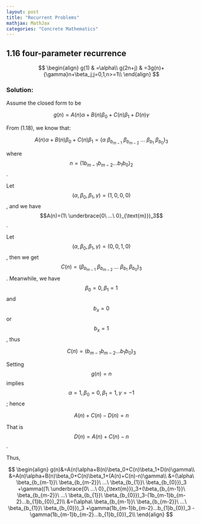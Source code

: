 ```yaml
---
layout: post
title: "Recurrent Problems"
mathjax: MathJax
categories: "Concrete Mathematics"
---
```



##  1.16 four-parameter recurrence


$$
\begin{align}
 g(1) & =\alpha\\
 g(2n+j) & =3g(n)+{\gamma}n+\beta_j;j=0,1,n>=1\\
\end{align}
$$

### Solution:


Assume the closed form to be 

$$g(n)=A(n)\alpha+B(n)\beta_0+C(n)\beta_1+D(n)\gamma$$

From (1.18), we know that:

$$
A(n)\alpha+B(n)\beta_0+C(n)\beta_1=(\alpha\ \beta_{b_{m-1}}\ \beta_{b_{m-2}}\ ...\ \beta_{b_{1}}\ \beta_{b_{0}})_3
$$

where $$n=(1b_{m-1}b_{m-2}...b_{1}b_{0})_2$$.

Let $$(\alpha,\beta_0,\beta_1,\gamma)=(1,0,0,0)$$, and we have $$A(n)=(1\ \underbrace{0\ ...\ 0}_{\text{m}})_3$$.

Let $$(\alpha,\beta_0,\beta_1,\gamma)=(0,0,1,0)$$, then we get $$C(n)=(\beta_{b_{m-1}}\ \beta_{b_{m-2}}\ ...\ \beta_{b_{1}}\ \beta_{b_{0}})_3$$. Meanwhile, we have $$\beta_0=0,\beta_1=1$$ and $$b_x=0$$ or $$b_x=1$$, thus

$$C(n)=(b_{m-1}b_{m-2}...b_{1}b_{0})_3$$

Setting $$g(n)=n$$ implies $$\alpha=1, \beta_0=0, \beta_1=1, \gamma=-1$$; hence
	
$$A(n)+C(n)-D(n)=n$$

That is $$D(n)=A(n)+C(n)-n$$.

Thus,

$$
\begin{align}
	g(n)&=A(n)\alpha+B(n)\beta_0+C(n)\beta_1+D(n)\gamma\\
		&=A(n)\alpha+B(n)\beta_0+C(n)\beta_1+(A(n)+C(n)-n)\gamma\\
		&=(\alpha\ \beta_{b_{m-1}}\ \beta_{b_{m-2}}\ ...\ \beta_{b_{1}}\ \beta_{b_{0}})_3
			+\gamma((1\ \underbrace{0\ ...\ 0}_{\text{m}})_3+(\beta_{b_{m-1}}\ \beta_{b_{m-2}}\ ...\ \beta_{b_{1}}\ \beta_{b_{0}})_3-(1b_{m-1}b_{m-2}...b_{1}b_{0})_2)\\
		&=(\alpha\ \beta_{b_{m-1}}\ \beta_{b_{m-2}}\ ...\ \beta_{b_{1}}\ \beta_{b_{0}})_3
		  +\gamma(1b_{m-1}b_{m-2}...b_{1}b_{0})_3
		  -\gamma(1b_{m-1}b_{m-2}...b_{1}b_{0})_2\\
\end{align}
$$
